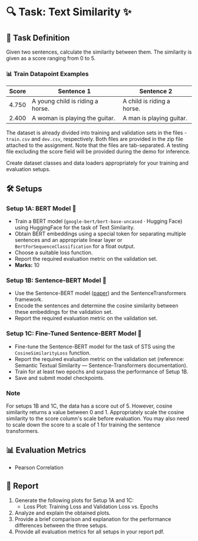 # 🔍 Task: Text Similarity ✨

## 📝 Task Definition
Given two sentences, calculate the similarity between them. The similarity is given as a score ranging from 0 to 5.

### 📊 Train Datapoint Examples
| Score | Sentence 1                          | Sentence 2                          |
|-------|--------------------------------------|-------------------------------------|
| 4.750 | A young child is riding a horse.     | A child is riding a horse.          |
| 2.400 | A woman is playing the guitar.       | A man is playing guitar.            |

The dataset is already divided into training and validation sets in the files - `train.csv` and `dev.csv`, respectively. Both files are provided in the zip file attached to the assignment. Note that the files are tab-separated. A testing file excluding the score field will be provided during the demo for inference.

Create dataset classes and data loaders appropriately for your training and evaluation setups.

## 🛠️ Setups

### Setup 1A: BERT Model 🧠
- Train a BERT model (`google-bert/bert-base-uncased` · Hugging Face) using HuggingFace for the task of Text Similarity.
- Obtain BERT embeddings using a special token for separating multiple sentences and an appropriate linear layer or `BertForSequenceClassification` for a float output.
- Choose a suitable loss function.
- Report the required evaluation metric on the validation set.
- **Marks:** 10

### Setup 1B: Sentence-BERT Model 🔗
- Use the Sentence-BERT model ([paper](https://arxiv.org/pdf/1908.10084.pdf)) and the SentenceTransformers framework.
- Encode the sentences and determine the cosine similarity between these embeddings for the validation set.
- Report the required evaluation metric on the validation set.


### Setup 1C: Fine-Tuned Sentence-BERT Model 🚀
- Fine-tune the Sentence-BERT model for the task of STS using the `CosineSimilarityLoss` function.
- Report the required evaluation metric on the validation set (reference: Semantic Textual Similarity — Sentence-Transformers documentation).
- Train for at least two epochs and surpass the performance of Setup 1B.
- Save and submit model checkpoints.


### Note
For setups 1B and 1C, the data has a score out of 5. However, cosine similarity returns a value between 0 and 1. Appropriately scale the cosine similarity to the score column's scale before evaluation. You may also need to scale down the score to a scale of 1 for training the sentence transformers.

## 📊 Evaluation Metrics
- Pearson Correlation

## 📝 Report 
1. Generate the following plots for Setup 1A and 1C:
   - Loss Plot: Training Loss and Validation Loss vs. Epochs
2. Analyze and explain the obtained plots.
3. Provide a brief comparison and explanation for the performance differences between the three setups.
4. Provide all evaluation metrics for all setups in your report pdf.
